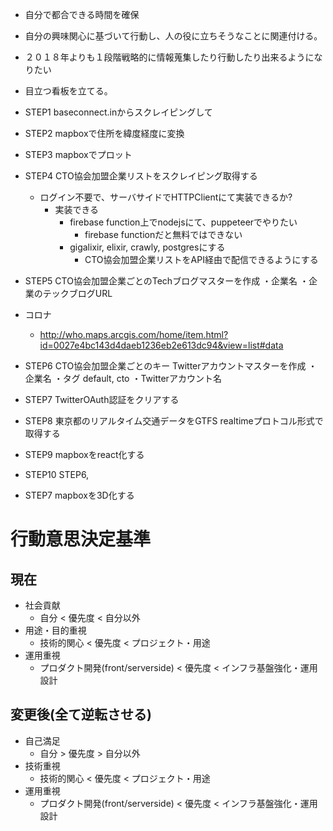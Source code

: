 
* 自分で都合できる時間を確保
* 自分の興味関心に基づいて行動し、人の役に立ちそうなことに関連付ける。
* ２０１８年よりも１段階戦略的に情報蒐集したり行動したり出来るようになりたい
* 目立つ看板を立てる。


* STEP1
  baseconnect.inからスクレイピングして

* STEP2
  mapboxで住所を緯度経度に変換

* STEP3
  mapboxでプロット

* STEP4
  CTO協会加盟企業リストをスクレイピング取得する
  - ログイン不要で、サーバサイドでHTTPClientにて実装できるか?
    - 実装できる
      - firebase function上でnodejsにて、puppeteerでやりたい
        - firebase functionだと無料ではできない
      - gigalixir, elixir, crawly, postgresにする
        - CTO協会加盟企業リストをAPI経由で配信できるようにする
* STEP5
  CTO協会加盟企業ごとのTechブログマスターを作成
  ・企業名
  ・企業のテックブログURL

* コロナ
   - http://who.maps.arcgis.com/home/item.html?id=0027e4bc143d4daeb1236eb2e613dc94&view=list#data
   
* STEP6
  CTO協会加盟企業ごとのキー Twitterアカウントマスターを作成
  ・企業名
  ・タグ default, cto
  ・Twitterアカウント名

* STEP7
  TwitterOAuth認証をクリアする

* STEP8
  東京都のリアルタイム交通データをGTFS realtimeプロトコル形式で取得する

* STEP9
  mapboxをreact化する

* STEP10 STEP6, 

* STEP7
  mapboxを3D化する


# 行動意思決定基準

## 現在
* 社会貢献
  - 自分 < 優先度 < 自分以外
* 用途・目的重視
  - 技術的関心 < 優先度 < プロジェクト・用途
* 運用重視
  - プロダクト開発(front/serverside) <  優先度 < インフラ基盤強化・運用設計

## 変更後(全て逆転させる)

* 自己満足
  - 自分 > 優先度 > 自分以外
* 技術重視
  - 技術的関心 < 優先度 < プロジェクト・用途
* 運用重視
  - プロダクト開発(front/serverside) <  優先度 < インフラ基盤強化・運用設計
